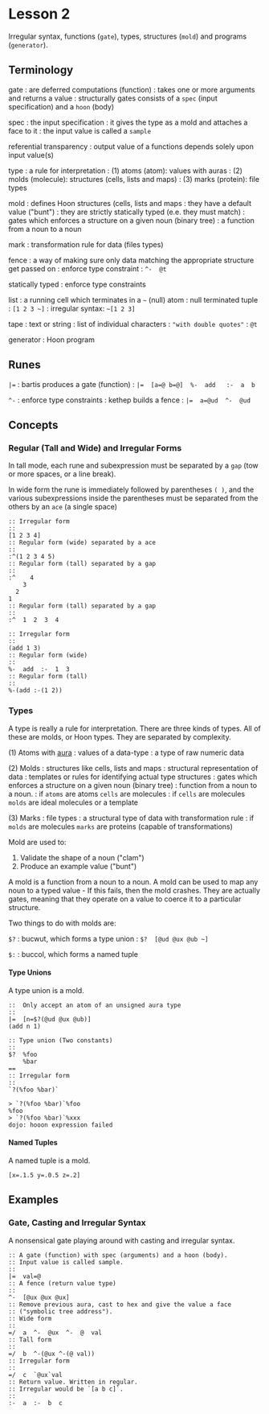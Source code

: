 # Lesson 2

Irregular syntax, functions (`gate`), types, structures (`mold`) and programs (`generator`).

## Terminology

gate
: are deferred computations (function)
: takes one or more arguments and returns a value
: structurally gates consists of a `spec` (input specification) and a `hoon` (body)

spec
: the input specification
: it gives the type as a mold and attaches a face to it
: the input value is called a `sample`

referential transparency
: output value of a functions depends solely upon input value(s)

type
: a rule for interpretation
: (1) atoms (atom): values with auras
: (2) molds (molecule): structures (cells, lists and maps)
: (3) marks (protein): file types

mold
: defines Hoon structures (cells, lists and maps
: they have a default value ("bunt")
: they are strictly statically typed (e.e. they must match)
: gates which enforces a structure on a given noun (binary tree)
: a function from a noun to a noun

mark
: transformation rule for data (files types)

fence
: a way of making sure only data matching the appropriate structure get passed on
: enforce type constraint
: `^-  @t`

statically typed
: enforce type constraints

list
: a running cell which terminates in a `~` (null) atom
: null terminated tuple
: `[1 2 3 ~]`
: irregular syntax: `~[1 2 3]`

tape
: text or string
: list of individual characters
: `"with double quotes"`
: `@t`

generator
: Hoon program

## Runes

`|=`
: bartis produces a gate (function)
: `|=  [a=@ b=@]  %-  add   :-  a  b`

`^-`
: enforce type constraints
: kethep builds a fence
: `|=  a=@ud  ^-  @ud`

## Concepts

### Regular (Tall and Wide) and Irregular Forms

In tall mode, each rune and subexpression must be separated by a `gap` (tow or more spaces, or a line break).

In wide form the rune is immediately followed by parentheses `( )`, and the various subexpressions inside the parentheses must be separated from the others by an `ace` (a single space)

```hoon
:: Irregular form
::
[1 2 3 4]
:: Regular form (wide) separated by a ace
::
:^(1 2 3 4 5)
:: Regular form (tall) separated by a gap
::
:^    4
    3
  2
1
:: Regular form (tall) separated by a gap
::
:^  1  2  3  4
```

```hoon
:: Irregular form
::
(add 1 3)
:: Regular form (wide)
::
%-  add  :-  1  3
:: Regular form (tall)
::
%-(add :-(1 2))
```

### Types

A type is really a rule for interpretation. There are three kinds of types. All of these
are molds, or Hoon types. They are separated by complexity.

(1) Atoms with [aura](https://developers.urbit.org/reference/hoon/auras)
: values of a data-type
: a type of raw numeric data

(2) Molds
: structures like cells, lists and maps
: structural representation of data
: templates or rules for identifying actual type structures
: gates which enforces a structure on a given noun (binary tree)
: function from a noun to a noun.
: if `atoms` are atoms `cells` are molecules
: if `cells` are molecules `molds` are ideal molecules or a template

(3) Marks
: file types
: a structural type of data with transformation rule
: if `molds` are molecules `marks` are proteins (capable of transformations)

Mold are used to:
1. Validate the shape of a noun ("clam")
2. Produce an example value ("bunt")

A mold is a function from a noun to a noun. A mold can be used to map any noun to a
typed value - If this fails, then the mold crashes. They are actually gates, meaning that they operate on a value to coerce it to a particular structure.

Two things to do with molds are:

`$?`
: bucwut, which forms a type union
: `$?  [@ud @ux @ub ~]`

`$:`
: buccol, which forms a named tuple

#### Type Unions

A type union is a mold.

```hoon
::  Only accept an atom of an unsigned aura type
::
|=  [n=$?(@ud @ux @ub)]
(add n 1)
```

```hoon
:: Type union (Two constants)
::
$?  %foo
    %bar
==
:: Irregular form
::
`?(%foo %bar)`
```

```dojo
> `?(%foo %bar)`%foo
%foo
> `?(%foo %bar)`%xxx
dojo: hooon expression failed
```

#### Named Tuples

A named tuple is a mold.

```hoon
[x=.1.5 y=.0.5 z=.2]
```

## Examples

### Gate, Casting and Irregular Syntax

A nonsensical gate playing around with casting and irregular syntax.

```hoon
:: A gate (function) with spec (arguments) and a hoon (body).
:: Input value is called sample.
::
|=  val=@
:: A fence (return value type)
::
^-  [@ux @ux @ux]
:: Remove previous aura, cast to hex and give the value a face
:: ("symbolic tree address").
:: Wide form
::
=/  a  ^-  @ux  ^-  @  val
:: Tall form
::
=/  b  ^-(@ux ^-(@ val))
:: Irregular form
::
=/  c  `@ux`val
:: Return value. Written in regular.
:: Irregular would be `[a b c]`.
::
:-  a  :-  b  c
```
